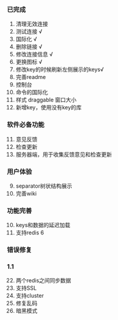 ### 已完成

1. 清理无效连接
2. 测试连接 √
3. 国际化 √
7. 删除链接 √
8. 修改连接信息 √
14. 更换图标 √
15. 修改key的时候刷新左侧展示的keys√
18. 完善readme
6. 控制台
13. 命令的国际化
23. 样式 draggable 窗口大小
21. 新增key，使用没有key的库

### 软件必备功能

11. 意见反馈
17. 检查更新
19. 服务器端，用于收集反馈意见和检查更新

### 用户体验

9. separator树状结构展示
24. 完善wiki

### 功能完善

10. keys和数据的延迟加载
16. 支持redis 6

### 错误修复


### 1.1
22. 两个redis之间同步数据
4. 支持SSL
5. 支持cluster
20. 修复乱码
12. 暗黑模式






